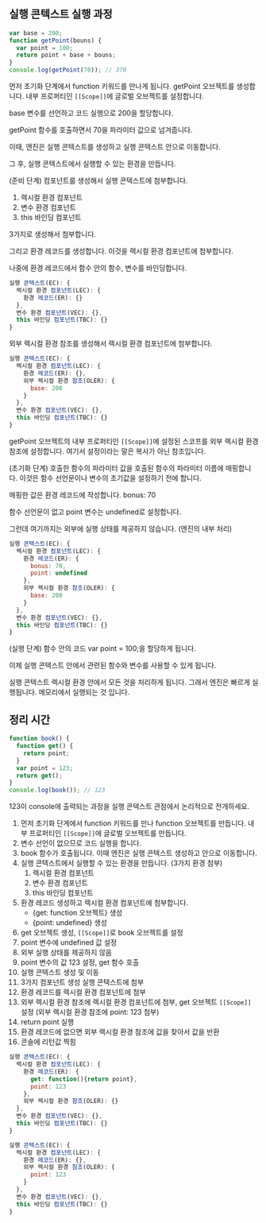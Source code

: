 ## 실행 콘텍스트 실행 과정

```js
var base = 200;
function getPoint(bouns) {
  var point = 100;
  return point + base + bouns;
}
console.log(getPoint(70)); // 370
```

먼저 초기화 단계에서 function 키워드를 만나게 됩니다. getPoint 오브젝트를 생성합니다. 내부 프로퍼티인 `[[Scope]]`에 글로벌 오브젝트를 설정합니다.

base 변수를 선언하고 코드 실행으로 200을 할당합니다.

getPoint 함수를 호출하면서 70을 파라미터 값으로 넘겨줍니다.

이때, 엔진은 실행 콘텍스트를 생성하고 실행 콘텍스트 안으로 이동합니다.

그 후, 실행 콘텍스트에서 실행할 수 있는 환경을 만듭니다.

(준비 단계) 컴포넌트를 생성해서 실행 콘텍스트에 첨부합니다.

1. 렉시컬 환경 컴포넌트
2. 변수 환경 컴포넌트
3. this 바인딩 컴포넌트

3가지로 생성해서 첨부합니다.

그리고 환경 레코드를 생성합니다. 이것을 렉시컬 환경 컴포넌트에 첨부합니다.

나중에 환경 레코드에서 함수 안의 함수, 변수를 바인딩합니다.

```js
실행 콘텍스트(EC): {
  렉시컬 환경 컴포넌트(LEC): {
    환경 레코드(ER): {}
  },
  변수 환경 컴포넌트(VEC): {},
  this 바인딩 컴포넌트(TBC): {}
}
```

외부 렉시컬 환경 참조를 생성해서 렉시컬 환경 컴포넌트에 첨부합니다.

```js
실행 콘텍스트(EC): {
  렉시컬 환경 컴포넌트(LEC): {
    환경 레코드(ER): {},
    외부 렉시컬 환경 참조(OLER): {
      base: 200
    }
  },
  변수 환경 컴포넌트(VEC): {},
  this 바인딩 컴포넌트(TBC): {}
}
```

getPoint 오브젝트의 내부 프로퍼티인 `[[Scope]]`에 설정된 스코프를 외부 렉시컬 환경 참조에 설정합니다. 여기서 설정이라는 말은 복사가 아닌 참조입니다.

(초기화 단계) 호출한 함수의 파라미터 값을 호출된 함수의 파라미터 이름에 매핑합니다. 이것은 함수 선언문이나 변수의 초기값을 설정하기 전에 합니다.

매핑한 값은 환경 레코드에 작성합니다. bonus: 70

함수 선언문이 없고 point 변수는 undefined로 설정합니다.

그런데 여기까지는 외부에 실행 상태를 제공하지 않습니다. (엔진의 내부 처리)

```js
실행 콘텍스트(EC): {
  렉시컬 환경 컴포넌트(LEC): {
    환경 레코드(ER): {
      bonus: 70,
      point: undefined
    },
    외부 렉시컬 환경 참조(OLER): {
      base: 200
    }
  },
  변수 환경 컴포넌트(VEC): {},
  this 바인딩 컴포넌트(TBC): {}
}
```

(실행 단계) 함수 안의 코드 var point = 100;을 할당하게 됩니다.

이제 실행 콘텍스트 안에서 관련된 함수와 변수를 사용할 수 있게 됩니다.

실행 콘텍스트 렉시컬 환경 안에서 모든 것을 처리하게 됩니다. 그래서 엔진은 빠르게 실행됩니다. 메모리에서 실행되는 것 입니다.

## 정리 시간

```js
function book() {
  function get() {
    return point;
  }
  var point = 123;
  return get();
}
console.log(book()); // 123
```

123이 console에 출력되는 과정을 실행 콘텍스트 관점에서 논리적으로 전개하세요.

1. 먼저 초기화 단계에서 function 키워드를 만나 function 오브젝트를 만듭니다. 내부 프로퍼티인 `[[Scope]]`에 글로벌 오브젝트를 만듭니다.
2. 변수 선언이 없으므로 코드 실행을 합니다.
3. book 함수가 호출됩니다. 이때 엔진은 실행 콘텍스트 생성하고 안으로 이동합니다.
4. 실행 콘텍스트에서 실행할 수 있는 환경을 만듭니다. (3가지 환경 첨부)
   1. 렉시컬 환경 컴포넌트
   2. 변수 환경 컴포넌트
   3. this 바인딩 컴포넌트
5. 환경 레코드 생성하고 렉시컬 환경 컴포넌트에 첨부합니다.
   - {get: function 오브젝트} 생성
   - {point: undefined} 생성
6. get 오브젝트 생성, `[[Scope]]`로 book 오브젝트를 설정
7. point 변수에 undefined 값 설정
8. 외부 실행 상태를 제공하지 않음
9. point 변수의 값 123 설정, get 함수 호출
10. 실행 콘텍스트 생성 및 이동
11. 3가지 컴포넌트 생성 실행 콘텍스트에 첨부
12. 환경 레코드를 렉시컬 환경 컴포넌트에 첨부
13. 외부 렉시컬 환경 참조에 렉시컬 환경 컴포넌트에 첨부, get 오브젝트 `[[Scope]]` 설정 (외부 렉시컬 환경 참조에 point: 123 첨부)
14. return point 실행
15. 환경 레코드에 없으면 외부 렉시컬 환경 참조에 값을 찾아서 값을 반환
16. 콘솔에 리턴값 찍힘

```js
실행 콘텍스트(EC): {
  렉시컬 환경 컴포넌트(LEC): {
    환경 레코드(ER): {
      get: function(){return point},
      point: 123
    },
    외부 렉시컬 환경 참조(OLER): {}
  },
  변수 환경 컴포넌트(VEC): {},
  this 바인딩 컴포넌트(TBC): {}
}
```

```js
실행 콘텍스트(EC): {
  렉시컬 환경 컴포넌트(LEC): {
    환경 레코드(ER): {},
    외부 렉시컬 환경 참조(OLER): {
      point: 123
    }
  },
  변수 환경 컴포넌트(VEC): {},
  this 바인딩 컴포넌트(TBC): {}
}
```
